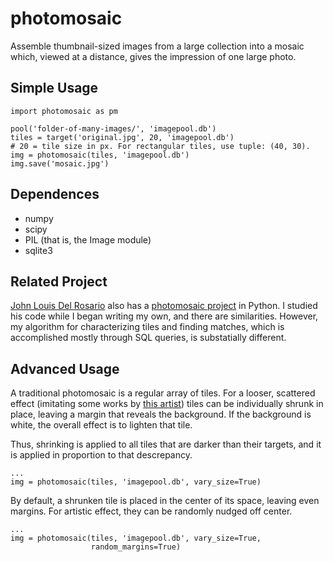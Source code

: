 photomosaic
=========

Assemble thumbnail-sized images from a large collection into a mosaic which, viewed at a distance, gives the impression of one large photo.

Simple Usage
------------

    import photomosaic as pm
    
    pool('folder-of-many-images/', 'imagepool.db')
    tiles = target('original.jpg', 20, 'imagepool.db')
    # 20 = tile size in px. For rectangular tiles, use tuple: (40, 30).
    img = photomosaic(tiles, 'imagepool.db')
    img.save('mosaic.jpg')


Dependences
-----------

* numpy
* scipy
* PIL (that is, the Image module)
* sqlite3

Related Project
---------------
[John Louis Del Rosario](https://github.com/john2x) also has a [photomosaic project](https://github.com/john2x/photomosaic) in Python. I studied his code while I began writing my own, and there are similarities. However, my algorithm for characterizing tiles and finding matches, which is accomplished mostly through SQL queries, is substatially different.

Advanced Usage
--------------

A traditional photomosaic is a regular array of tiles. For a looser, scattered effect (imitating some works by [this artist](http://www.flickr.com/photos/tsevis/collections/)) tiles can be individually shrunk in place, leaving a margin that reveals the background. If the background is white, the overall effect is to lighten that tile.

Thus, shrinking is applied to all tiles that are darker than their targets, and it is applied in proportion to that descrepancy.

    ...
    img = photomosaic(tiles, 'imagepool.db', vary_size=True)

By default, a shrunken tile is placed in the center of its space, leaving even margins. For artistic effect, they can be randomly nudged off center.

    ...
    img = photomosaic(tiles, 'imagepool.db', vary_size=True,
                      random_margins=True)

    
